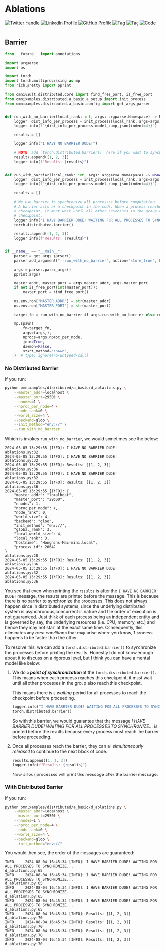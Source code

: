 # Ablations

[![Twitter Handle](https://img.shields.io/badge/Twitter-@gaohongnan-blue?style=social&logo=twitter)](https://twitter.com/gaohongnan)
[![LinkedIn Profile](https://img.shields.io/badge/@gaohongnan-blue?style=social&logo=linkedin)](https://linkedin.com/in/gao-hongnan)
[![GitHub Profile](https://img.shields.io/badge/GitHub-gao--hongnan-lightgrey?style=social&logo=github)](https://github.com/gao-hongnan)
![Tag](https://img.shields.io/badge/Tag-Brain_Dump-red)
![Tag](https://img.shields.io/badge/Level-Beginner-green)
[![Code](https://img.shields.io/badge/View-Code-blue?style=flat-square&logo=github)](https://github.com/gao-hongnan/omniverse/blob/aceb4aa24f2fd03c459d9903608205cbe4d84f7d/omnixamples/distributed/a_basic/d_ablations.py)

```{contents}
```

## Barrier

```python
from __future__ import annotations

import argparse
import os

import torch
import torch.multiprocessing as mp
from rich.pretty import pprint

from omnivault.distributed.core import find_free_port, is_free_port
from omnixamples.distributed.a_basic.a_setup import init_process
from omnixamples.distributed.a_basic.config import get_args_parser


def run_with_no_barrier(local_rank: int, args: argparse.Namespace) -> None:
    logger, dist_info_per_process = init_process(local_rank, args=args)
    logger.info(f"{dist_info_per_process.model_dump_json(indent=4)}")

    results = []

    logger.info("I HAVE NO BARRIER DUDE!")

    # NOTE: add `torch.distributed.barrier()` here if you want to synchronize all processes
    results.append([1, 2, 3])
    logger.info(f"Results: {results}")


def run_with_barrier(local_rank: int, args: argparse.Namespace) -> None:
    logger, dist_info_per_process = init_process(local_rank, args=args)
    logger.info(f"{dist_info_per_process.model_dump_json(indent=4)}")

    results = []

    # We use barrier to synchronize all processes before computation.
    # A barrier acts as a checkpoint in the code. When a process reaches this
    # checkpoint, it must wait until all other processes in the group also reach this
    # checkpoint.
    logger.info("I HAVE BARRIER DUDE! WAITING FOR ALL PROCESSES TO SYNCHRONIZE...")
    torch.distributed.barrier()

    results.append([1, 2, 3])
    logger.info(f"Results: {results}")


if __name__ == "__main__":
    parser = get_args_parser()
    parser.add_argument("--run_with_no_barrier", action="store_true", help="Run with no barrier.")

    args = parser.parse_args()
    pprint(args)

    master_addr, master_port = args.master_addr, args.master_port
    if not is_free_port(int(master_port)):
        master_port = find_free_port()

    os.environ["MASTER_ADDR"] = str(master_addr)
    os.environ["MASTER_PORT"] = str(master_port)

    target_fn = run_with_no_barrier if args.run_with_no_barrier else run_with_barrier

    mp.spawn(
        fn=target_fn,
        args=(args,),
        nprocs=args.nproc_per_node,
        join=True,
        daemon=False,
        start_method="spawn",
    )  # type: ignore[no-untyped-call]
```

### No Distributed Barrier

If you run:

```bash
python omnixamples/distributed/a_basic/d_ablations.py \
    --master_addr=localhost \
    --master_port=29500 \
    --nnodes=1 \
    --nproc_per_node=4 \
    --node_rank=0 \
    --world_size=4 \
    --backend=gloo \
    --init_method="env://" \
    --run_with_no_barrier
```

Which is invokes `run_with_no_barrier`, we would sometimes see the below:

```text
2024-05-05 13:29:55 [INFO]: I HAVE NO BARRIER DUDE!                                       ablations.py:32
2024-05-05 13:29:55 [INFO]: I HAVE NO BARRIER DUDE!                                       ablations.py:32
2024-05-05 13:29:55 [INFO]: Results: [[1, 2, 3]]                                          ablations.py:36
2024-05-05 13:29:55 [INFO]: I HAVE NO BARRIER DUDE!                                       ablations.py:32
2024-05-05 13:29:55 [INFO]: Results: [[1, 2, 3]]                                          ablations.py:36
2024-05-05 13:29:55 [INFO]: {
    "master_addr": "localhost",
    "master_port": "29500",
    "nnodes": 1,
    "nproc_per_node": 4,
    "node_rank": 0,
    "world_size": 4,
    "backend": "gloo",
    "init_method": "env://",
    "global_rank": 3,
    "local_world_size": 4,
    "local_rank": 3,
    "hostname": "Hongnans-Mac-mini.local",
    "process_id": 20647
}                                                                                         ablations.py:28
2024-05-05 13:29:55 [INFO]: Results: [[1, 2, 3]]                                          ablations.py:36
2024-05-05 13:29:55 [INFO]: I HAVE NO BARRIER DUDE!                                       ablations.py:32
2024-05-05 13:29:55 [INFO]: Results: [[1, 2, 3]]                                          ablations.py:36
```

You see that even when printing the `results` is after the
`I HAVE NO BARRIER DUDE!` message, the results are printed before the message.
This is because there is no barrier to synchronize the processes. This does not
always happen since in distributed systems, since the underlying distributed
system is asynchronous/concurrent in nature and the order of execution is not
guaranteed. Just think of each process being an independent entity and is
governed by say, the underlying resources (i.e. CPU, memory, etc.) and hence
they may not start at the exact same time. Consequently, this eliminates any
_race conditions_ that may arise where you know, 1 process happens to be faster
than the other.

To resolve this, we can add a `torch.distributed.barrier()` to synchronize the
processes before printing the results. Honestly I do not know enough about it to
discuss on a rigorous level, but I think you can have a mental model like below:

1. We do a **_point of synchronization_** at the `torch.distributed.barrier()`.
   This means when each process reaches this checkpoint, it must wait until all
   other processes in the group also reach this checkpoint.

    This means there is a _waiting_ period for all processes to reach the
    checkpoint before proceeding.

    ```python
    logger.info("I HAVE BARRIER DUDE! WAITING FOR ALL PROCESSES TO SYNCHRONIZE...")
    torch.distributed.barrier()
    ```

    So with this barrier, we would guarantee that the message _I HAVE BARRIER
    DUDE! WAITING FOR ALL PROCESSES TO SYNCHRONIZE..._ is printed before the
    results because every process must reach the barrier before proceeding.

2. Once all processes reach the barrier, they can all _simultaneously released_
   to continue to the next block of code.

    ```python
    results.append([1, 2, 3])
    logger.info(f"Results: {results}")
    ```

    Now all our processes will print this message after the barrier message.

### With Distributed Barrier

If you run:

```bash
python omnixamples/distributed/a_basic/d_ablations.py \
    --master_addr=localhost \
    --master_port=29500 \
    --nnodes=1 \
    --nproc_per_node=4 \
    --node_rank=0 \
    --world_size=4 \
    --backend=gloo \
    --init_method="env://"
```

You would then see, the order of the messages are guaranteed:

```text
INFO     2024-08-04 16:45:34 [INFO]: I HAVE BARRIER DUDE! WAITING FOR ALL PROCESSES TO SYNCHRONIZE...                                                   d_ablations.py:65
INFO     2024-08-04 16:45:34 [INFO]: I HAVE BARRIER DUDE! WAITING FOR ALL PROCESSES TO SYNCHRONIZE...                                                   d_ablations.py:65
INFO     2024-08-04 16:45:34 [INFO]: I HAVE BARRIER DUDE! WAITING FOR ALL PROCESSES TO SYNCHRONIZE...                                                   d_ablations.py:65
INFO     2024-08-04 16:45:34 [INFO]: I HAVE BARRIER DUDE! WAITING FOR ALL PROCESSES TO SYNCHRONIZE...                                                   d_ablations.py:65
INFO     2024-08-04 16:45:34 [INFO]: Results: [[1, 2, 3]]                                                                                               d_ablations.py:70
INFO     2024-08-04 16:45:34 [INFO]: Results: [[1, 2, 3]]                                                                                               d_ablations.py:70
INFO     2024-08-04 16:45:34 [INFO]: Results: [[1, 2, 3]]                                                                                               d_ablations.py:70
INFO     2024-08-04 16:45:34 [INFO]: Results: [[1, 2, 3]]                                                                                               d_ablations.py:70
```
